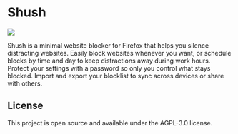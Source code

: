 # Shush

![](shush.png)

Shush is a minimal website blocker for Firefox that helps you silence distracting
websites. Easily block websites whenever you want, or schedule blocks by time and
day to keep distractions away during work hours. Protect your settings with a password
so only you control what stays blocked. Import and export your blocklist to sync
across devices or share with others.

## License

This project is open source and available under the AGPL-3.0 license.
